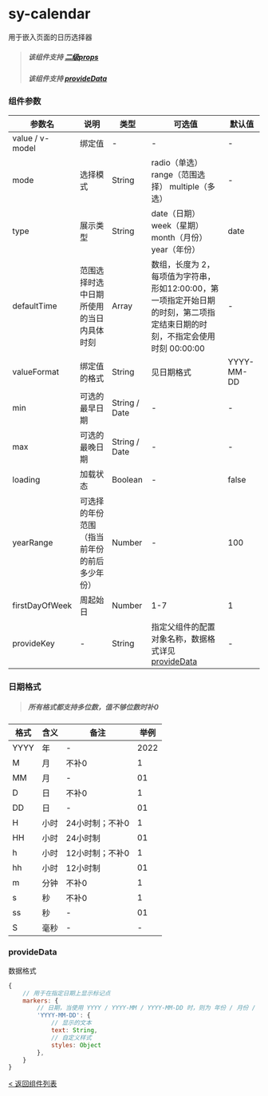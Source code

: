 sy-calendar
===========================
用于嵌入页面的日历选择器
> ##### 该组件支持 [二级props](https://github.com/i-yxs/sy-ui/edit/main/README.md#二级props)
> ##### 该组件支持 [provideData](https://github.com/i-yxs/sy-ui/edit/main/README.md#provideData)

### 组件参数

|参数名|说明|类型|可选值|默认值|
|---|---|---|---|---|
|value / v-model|绑定值|-|-|-|
|mode|选择模式|String|radio（单选） range（范围选择） multiple（多选）|-|
|type|展示类型|String|date（日期） week（星期） month（月份） year（年份）|date|
|defaultTime|范围选择时选中日期所使用的当日内具体时刻|Array|数组，长度为 2，每项值为字符串，形如12:00:00，第一项指定开始日期的时刻，第二项指定结束日期的时刻，不指定会使用时刻 00:00:00|-|
|valueFormat|绑定值的格式|String|见日期格式|YYYY-MM-DD|
|min|可选的最早日期|String / Date|-|-|
|max|可选的最晚日期|String / Date|-|-|
|loading|加载状态|Boolean|-|false|
|yearRange|可选择的年份范围（指当前年份的前后多少年份）|Number|-|100|
|firstDayOfWeek|周起始日|Number|1-7|1|
|provideKey|-|String|指定父组件的配置对象名称，数据格式详见[provideData](https://github.com/i-yxs/sy-ui/edit/main/components/sy-ui/components/sy-calendar/README.md#provideData)|-|

### 日期格式

> ##### 所有格式都支持多位数，值不够位数时补0

|格式|含义|备注|举例|
|---|---|---|---|
|YYYY|年|-|2022|
|M|月|不补0|1|
|MM|月|-|01|
|D|日|不补0|1|
|DD|日|-|01|
|H|小时|24小时制；不补0|1|
|HH|小时|24小时制|01|
|h|小时|12小时制；不补0|1|
|hh|小时|12小时制|01|
|m|分钟|不补0|1|
|s|秒|不补0|1|
|ss|秒|-|01|
|S|毫秒|-|-|

### provideData

数据格式

```js
{
    // 用于在指定日期上显示标记点
    markers: {
        // 日期，当使用 YYYY / YYYY-MM / YYYY-MM-DD 时，则为 年份 / 月份 / 日期 视图添加标记点
        'YYYY-MM-DD': {
            // 显示的文本
            text: String,
            // 自定义样式
            styles: Object
        },
    }
}
```

[< 返回组件列表](https://github.com/i-yxs/sy-ui/blob/main/README.md#组件列表)
